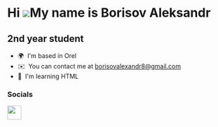 Hi ![](https://user-images.githubusercontent.com/18350557/176309783-0785949b-9127-417c-8b55-ab5a4333674e.gif)My name is Borisov Aleksandr
=========================================================================================================================================

2nd year student
----------------

* 🌍  I'm based in Orel
* ✉️  You can contact me at [borisovalexandr8@gmail.com](mailto:borisovalexandr8@gmail.com)
* 🧠  I'm learning HTML


### Socials

<p align="left"> <a href="https://www.github.com/thienlaoo123" target="_blank" rel="noreferrer"> <picture> <source media="(prefers-color-scheme: dark)" srcset="https://raw.githubusercontent.com/danielcranney/readme-generator/main/public/icons/socials/github-dark.svg" /> <source media="(prefers-color-scheme: light)" srcset="https://raw.githubusercontent.com/danielcranney/readme-generator/main/public/icons/socials/github.svg" /> <img src="https://raw.githubusercontent.com/danielcranney/readme-generator/main/public/icons/socials/github.svg" width="32" height="32" /> </picture> </a></p>

